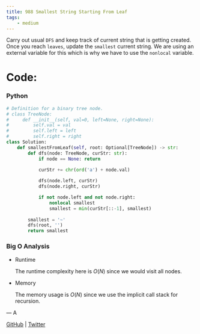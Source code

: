 ```yaml
---
title: 988 Smallest String Starting From Leaf
tags:
    - medium
---
```




Carry out usual `DFS` and keep track of current string that is getting created. Once you reach `leaves`, update the `smallest` current string. We are using an external variable for this which is why we have to use the `nonlocal` variable.

# Code:

### Python

```python
# Definition for a binary tree node.
# class TreeNode:
#     def __init__(self, val=0, left=None, right=None):
#         self.val = val
#         self.left = left
#         self.right = right
class Solution:
    def smallestFromLeaf(self, root: Optional[TreeNode]) -> str:
        def dfs(node: TreeNode, curStr: str):
            if node == None: return

            curStr += chr(ord('a') + node.val)
            
            dfs(node.left, curStr)
            dfs(node.right, curStr)

            if not node.left and not node.right:
                nonlocal smallest
                smallest = min(curStr[::-1], smallest)
        
        smallest = '~'
        dfs(root, '')
        return smallest
```

### Big O Analysis

- Runtime
    
    The runtime complexity here is $O(N)$  since we would visit all nodes.
    
- Memory
    
    The memory usage is $O(N)$ since we use the implicit call stack for recursion.
    

— A

[GitHub](https://github.com/AtharvaKamble) | [Twitter](https://twitter.com/AtharvaKamble07)